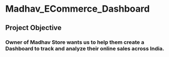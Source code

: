 # Madhav_ECommerce_Dashboard
<h2>Project Objective</h2>
<h3>Owner of Madhav Store wants us to help them create a Dashboard to track and analyze their online sales across India.</h3>

